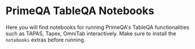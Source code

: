 # PrimeQA TableQA Notebooks

Here you will find notebooks for running PrimeQA's TableQA functionalities such as TAPAS, Tapex, OmniTab interactively.  Make sure to install the `notebooks` extras before running.
